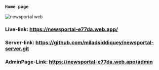 ### `Home page`
![newsportal web](https://user-images.githubusercontent.com/75581636/133106637-7111fa54-1024-457b-9735-82e9f6dde0f7.png)

### Live-link: https://newsportal-e77da.web.app/
### Server-link: https://github.com/miladsiddiquey/newsportal-server.git
### AdminPage-Link: https://newsportal-e77da.web.app/admin
